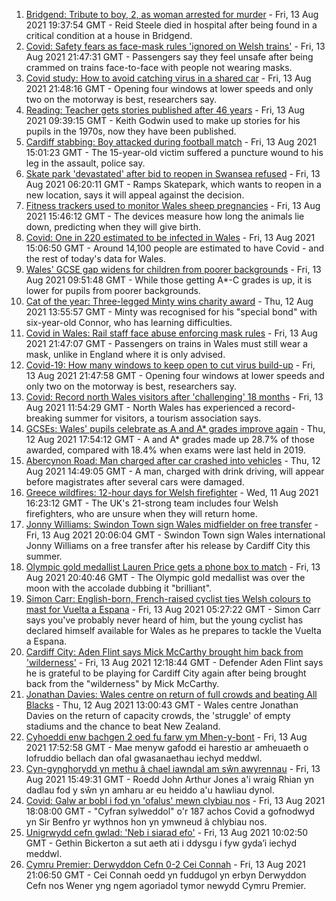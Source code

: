 1. [Bridgend: Tribute to boy, 2, as woman arrested for murder](https://www.bbc.co.uk/news/uk-wales-58194706) - Fri, 13 Aug 2021 19:37:54 GMT - Reid Steele died in hospital after being found in a critical condition at a house in Bridgend.
2. [Covid: Safety fears as face-mask rules 'ignored on Welsh trains'](https://www.bbc.co.uk/news/uk-wales-58144669) - Fri, 13 Aug 2021 21:47:31 GMT - Passengers say they feel unsafe after being crammed on trains face-to-face with people not wearing masks.
3. [Covid study: How to avoid catching virus in a shared car](https://www.bbc.co.uk/news/uk-wales-58202468) - Fri, 13 Aug 2021 21:48:16 GMT - Opening four windows at lower speeds and only two on the motorway is best, researchers say.
4. [Reading: Teacher gets stories published after 46 years](https://www.bbc.co.uk/news/uk-wales-58189969) - Fri, 13 Aug 2021 09:39:15 GMT - Keith Godwin used to make up stories for his pupils in the 1970s, now they have been published.
5. [Cardiff stabbing: Boy attacked during football match](https://www.bbc.co.uk/news/uk-wales-58194369) - Fri, 13 Aug 2021 15:01:23 GMT - The 15-year-old victim suffered a puncture wound to his leg in the assault, police say.
6. [Skate park 'devastated' after bid to reopen in Swansea refused](https://www.bbc.co.uk/news/uk-wales-58172022) - Fri, 13 Aug 2021 06:20:11 GMT - Ramps Skatepark, which wants to reopen in a new location, says it will appeal against the decision.
7. [Fitness trackers used to monitor Wales sheep pregnancies](https://www.bbc.co.uk/news/uk-wales-58198198) - Fri, 13 Aug 2021 15:46:12 GMT - The devices measure how long the animals lie down, predicting when they will give birth.
8. [Covid: One in 220 estimated to be infected in Wales](https://www.bbc.co.uk/news/uk-wales-58204723) - Fri, 13 Aug 2021 15:06:50 GMT - Around 14,100 people are estimated to have Covid - and the rest of today's data for Wales.
9. [Wales' GCSE gap widens for children from poorer backgrounds](https://www.bbc.co.uk/news/uk-wales-58189971) - Fri, 13 Aug 2021 09:51:48 GMT - While those getting A*-C grades is up, it is lower for pupils from poorer backgrounds.
10. [Cat of the year: Three-legged Minty wins charity award](https://www.bbc.co.uk/news/uk-wales-58189412) - Thu, 12 Aug 2021 13:55:57 GMT - Minty was recognised for his "special bond" with six-year-old Connor, who has learning difficulties.
11. [Covid in Wales: Rail staff face abuse enforcing mask rules](https://www.bbc.co.uk/news/uk-wales-58205655) - Fri, 13 Aug 2021 21:47:07 GMT - Passengers on trains in Wales must still wear a mask, unlike in England where it is only advised.
12. [Covid-19: How many windows to keep open to cut virus build-up](https://www.bbc.co.uk/news/uk-wales-58204733) - Fri, 13 Aug 2021 21:47:58 GMT - Opening four windows at lower speeds and only two on the motorway is best, researchers say.
13. [Covid: Record north Wales visitors after 'challenging' 18 months](https://www.bbc.co.uk/news/uk-wales-58201388) - Fri, 13 Aug 2021 11:54:29 GMT - North Wales has experienced a record-breaking summer for visitors, a tourism association says.
14. [GCSEs: Wales' pupils celebrate as A and A* grades improve again](https://www.bbc.co.uk/news/uk-wales-58191705) - Thu, 12 Aug 2021 17:54:12 GMT - A and A* grades made up 28.7% of those awarded, compared with 18.4% when exams were last held in 2019.
15. [Abercynon Road: Man charged after car crashed into vehicles](https://www.bbc.co.uk/news/uk-wales-58184062) - Thu, 12 Aug 2021 14:49:05 GMT - A man, charged with drink driving, will appear before magistrates after several cars were damaged.
16. [Greece wildfires: 12-hour days for Welsh firefighter](https://www.bbc.co.uk/news/uk-wales-58176916) - Wed, 11 Aug 2021 16:23:12 GMT - The UK's 21-strong team includes four Welsh firefighters, who are unsure when they will return home.
17. [Jonny Williams: Swindon Town sign Wales midfielder on free transfer](https://www.bbc.co.uk/sport/football/58207019) - Fri, 13 Aug 2021 20:06:04 GMT - Swindon Town sign Wales international Jonny Williams on a free transfer after his release by Cardiff City this summer.
18. [Olympic gold medallist Lauren Price gets a phone box to match](https://www.bbc.co.uk/news/uk-wales-58205982) - Fri, 13 Aug 2021 20:40:46 GMT - The Olympic gold medallist was over the moon with the accolade dubbing it "brilliant".
19. [Simon Carr: English-born, French-raised cyclist ties Welsh colours to mast for Vuelta a Espana](https://www.bbc.co.uk/sport/cycling/58175040) - Fri, 13 Aug 2021 05:27:22 GMT - Simon Carr says you've probably never heard of him, but the young cyclist has declared himself available for Wales as he prepares to tackle the Vuelta a Espana.
20. [Cardiff City: Aden Flint says Mick McCarthy brought him back from 'wilderness'](https://www.bbc.co.uk/sport/football/58203102) - Fri, 13 Aug 2021 12:18:44 GMT - Defender Aden Flint says he is grateful to be playing for Cardiff City again after being brought back from the "wilderness" by Mick McCarthy.
21. [Jonathan Davies: Wales centre on return of full crowds and beating All Blacks](https://www.bbc.co.uk/sport/rugby-union/58190099) - Thu, 12 Aug 2021 13:00:43 GMT - Wales centre Jonathan Davies on the return of capacity crowds, the 'struggle' of empty stadiums and the chance to beat New Zealand.
22. [Cyhoeddi enw bachgen 2 oed fu farw ym Mhen-y-bont](https://www.bbc.co.uk/newyddion/58206727) - Fri, 13 Aug 2021 17:52:58 GMT - Mae menyw gafodd ei harestio ar amheuaeth o lofruddio bellach dan ofal gwasanaethau iechyd meddwl.
23. [Cyn-gynghorydd yn methu â chael iawndal am sŵn awyrennau](https://www.bbc.co.uk/newyddion/58201465) - Fri, 13 Aug 2021 15:49:31 GMT - Roedd John Arthur Jones a'i wraig Rhian yn dadlau fod y sŵn yn amharu ar eu heiddo a'u hawliau dynol.
24. [Covid: Galw ar bobl i fod yn 'ofalus' mewn clybiau nos](https://www.bbc.co.uk/newyddion/58194120) - Fri, 13 Aug 2021 18:08:00 GMT - "Cyfran sylweddol" o'r 187 achos Covid a gofnodwyd yn Sir Benfro yr wythnos hon yn ymwneud â chlybiau nos.
25. [Unigrwydd cefn gwlad: 'Neb i siarad efo'](https://www.bbc.co.uk/newyddion/58199552) - Fri, 13 Aug 2021 10:02:50 GMT - Gethin Bickerton a sut aeth ati i ddysgu i fyw gyda’i iechyd meddwl.
26. [Cymru Premier: Derwyddon Cefn 0-2 Cei Connah](https://www.bbc.co.uk/newyddion/58209271) - Fri, 13 Aug 2021 21:06:50 GMT - Cei Connah oedd yn fuddugol yn erbyn Derwyddon Cefn nos Wener yng ngem agoriadol tymor newydd Cymru Premier.
